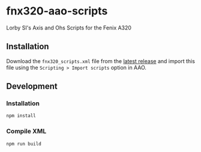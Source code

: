 # fnx320-aao-scripts
Lorby SI's Axis and Ohs Scripts for the Fenix A320

## Installation
Download the `fnx320_scripts.xml` file from the [latest release](https://github.com/alexcrawford/fnx320-aao-scripts/releases/latest) and import this file using the `Scripting > Import scripts` option in AAO.

## Development
### Installation
```bash
npm install
```

###                                                      Compile XML
```bash
npm run build
```
